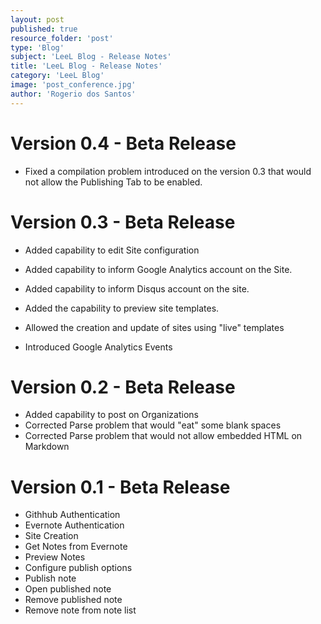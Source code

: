 ```yaml
---
layout: post
published: true
resource_folder: 'post'
type: 'Blog'
subject: 'LeeL Blog - Release Notes'
title: 'LeeL Blog - Release Notes'
category: 'LeeL Blog'
image: 'post_conference.jpg'
author: 'Rogerio dos Santos'
---
```




Version 0.4 - Beta Release
===========


* Fixed a compilation problem introduced on the version 0.3 that would not allow the Publishing Tab to be enabled.


Version 0.3 - Beta Release
===========


* Added capability to edit Site configuration
* Added capability to inform Google Analytics account on the Site. 
* Added capability to inform Disqus account on the site.
* Added the capability to preview site templates.

* Allowed the creation and update of sites using "live" templates
* Introduced Google Analytics Events


Version 0.2 - Beta Release
===========


* Added capability to post on Organizations
* Corrected Parse problem that would "eat" some blank spaces
* Corrected Parse problem that would not allow embedded HTML on Markdown



Version 0.1 - Beta Release
===========


* Githhub Authentication
* Evernote Authentication
* Site Creation
* Get Notes from Evernote
* Preview Notes
* Configure publish options
* Publish note
* Open published note
* Remove published note
* Remove note from note list


